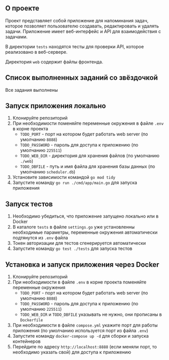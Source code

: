 ## О проекте
Проект представляет собой приложение для напоминания задач, которое позволяет пользователю создавать, редактировать и удалять задачи. Приложение имеет веб-интерфейс и API для взаимодействия с задачами.

В директории `tests` находятся тесты для проверки API, которое реализовано в веб-сервере.

Директория `web` содержит файлы фронтенда.

## Список выполненных заданий со звёздочкой
Все задания выполнены

## Запуск приложения локально
1. Клонируйте репозиторий
2. При необходимости поменяйте переменные окружения в файле `.env` в корне проекта
   - `TODO_PORT` - порт на котором будет работать web server (по умолчанию `8888`)
   - `TODO_PASSWORD` - пароль для доступа к приложению (по умолчанию `225511`)
   - `TODO_WEB_DIR` - директория для хранения файлов (по умолчанию `./web`)
   - `TODO_DBFILE` - путь и имя файла для хранения базы данных (по умолчанию `scheduler.db`)
3. Установите зависимости командой `go mod tidy`
4. Запустите команду `go run ./cmd/app/main.go` для запуска приложения

## Запуск тестов
1. Необходимо убедиться, что приложение запущено локально или в Docker
2. В каталоге `tests` в файле `settings.go` уже установленны необходимые параметры, переменные окружения автоматически подтянутся из `.env` файла
3. Токен авторизации для тестов сгенерируется автоматически
4. Запустите команду `go test ./tests` для запуска тестов

## Установка и запуск приложения через Docker
1. Клонируйте репозиторий
2. При необходимости в файле `.env` в корне проекта поменяйте переменные окружения
   - `TODO_PORT` - порт на котором будет работать web server (по умолчанию `8888`)
   - `TODO_PASSWORD` - пароль для доступа к приложению (по умолчанию `225511`)
   - `TODO_WEB_DIR` и `TODO_DBFILE` указывать не нужно, они прописаны в `Dockerfile`
3. При необходимости в файле `compose.yml` укажите порт для работы приложения (по умолчанию используется порт из файла `.env`)
4. Запустите команду `docker-compose up -d` для сборки и запуска контейнеров
5. Перейдите по адресу `http://localhost:8888` (если меняли порт, то необходимо указать свой) для доступа к приложению
